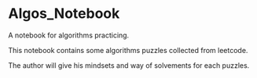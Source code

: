 # Algos_Notebook
A notebook for algorithms practicing. 

This notebook contains some algorithms puzzles collected from leetcode.   
   
The author will give his mindsets and way of solvements for each puzzles.
